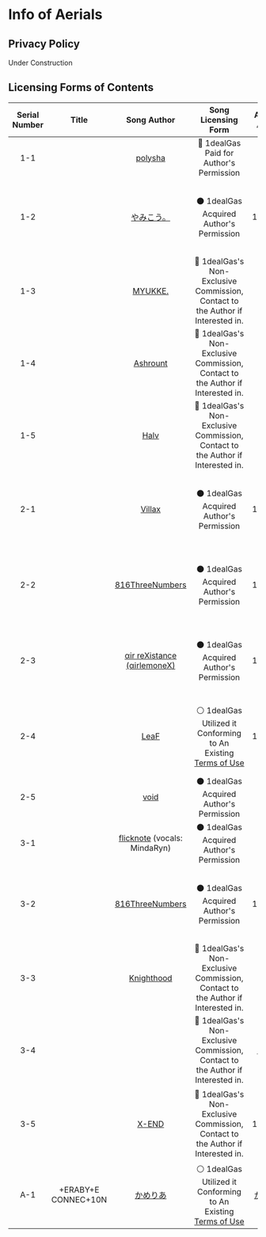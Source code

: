 # Info of Aerials

## Privacy Policy

Under Construction

## Licensing Forms of Contents

| Serial Number | Title               | Song Author                                                 | Song Licensing Form                                                                                      | Artwork Author                                    | Artwork Licensing Form                                                                                                 |
|:-------------:|:-------------------:|:-----------------------------------------------------------:|:--------------------------------------------------------------------------------------------------------:|:-------------------------------------------------:|:----------------------------------------------------------------------------------------------------------------------:|
| 1-1           |                     | [polysha](mailto://polysha.papermoon@gmail.com)             | 🔴 1dealGas Paid for Author's Permission                                                                 |                                                   |                                                                                                                        |
| 1-2           |                     | [やみこう。](mailto://yamikou8350@gmail.com)                     | ⚫ 1dealGas Acquired Author's Permission                                                                  | 1dealGas                                          | ⚪ 1dealGas Original Creation Under the [CC0 1.0 Universal License](https://creativecommons.org/publicdomain/zero/1.0/) |
| 1-3           |                     | [MYUKKE.](mailto://youtalkq69310@gmail.com)                 | 🔵 1dealGas's Non-Exclusive Commission, Contact to the Author if Interested in.                          |                                                   |                                                                                                                        |
| 1-4           |                     | [Ashrount](mailto://ashrount.fs25@gmail.com)                | 🔵 1dealGas's Non-Exclusive Commission, Contact to the Author if Interested in.                          |                                                   |                                                                                                                        |
| 1-5           |                     | [Halv](mailto://haluday0118@gmail.com)                      | 🔵 1dealGas's Non-Exclusive Commission, Contact to the Author if Interested in.                          |                                                   |                                                                                                                        |
| 2-1           |                     | [Villax](https://music.163.com/#/user/home?id=62327730)     | ⚫ 1dealGas Acquired Author's Permission                                                                  | 1dealGas                                          | ⚪ 1dealGas Original Creation Under the [CC0 1.0 Universal License](https://creativecommons.org/publicdomain/zero/1.0/) |
| 2-2           |                     | [816ThreeNumbers](mailto://816threenumbers@gmail.com)       | ⚫ 1dealGas Acquired Author's Permission                                                                  | 1dealGas                                          | ⚪ 1dealGas Original Creation Under the [CC0 1.0 Universal License](https://creativecommons.org/publicdomain/zero/1.0/) |
| 2-3           |                     | [αir reXistance (αirlemoneX)](https://twitter.com/motidora) | ⚫ 1dealGas Acquired Author's Permission                                                                  | 1dealGas                                          | ⚪ 1dealGas Original Creation Under the [CC0 1.0 Universal License](https://creativecommons.org/publicdomain/zero/1.0/) |
| 2-4           |                     | [LeaF](http://leafbms.web.fc2.com/)                         | ⚪ 1dealGas Utilized it Conforming to An Existing [Terms of Use](http://leafbms.web.fc2.com/profile.html) | 1dealGas                                          | ⚪ 1dealGas Original Creation Under the [CC0 1.0 Universal License](https://creativecommons.org/publicdomain/zero/1.0/) |
| 2-5           |                     | [void](mailto://mournfinale@gmail.com)                      | ⚫ 1dealGas Acquired Author's Permission                                                                  |                                                   |                                                                                                                        |
| 3-1           |                     | [flicknote](https://twitter.com/dtinth) (vocals: MindaRyn)  | ⚫ 1dealGas Acquired Author's Permission                                                                  |                                                   |                                                                                                                        |
| 3-2           |                     | [816ThreeNumbers](mailto://816threenumbers@gmail.com)       | ⚫ 1dealGas Acquired Author's Permission                                                                  | 1dealGas                                          | ⚪ 1dealGas Original Creation Under the [CC0 1.0 Universal License](https://creativecommons.org/publicdomain/zero/1.0/) |
| 3-3           |                     | [Knighthood](mailto://bluewindcn.official@gmail.com)        | 🔵 1dealGas's Non-Exclusive Commission, Contact to the Author if Interested in.                          |                                                   |                                                                                                                        |
| 3-4           |                     |                                                             | 🔵 1dealGas's Non-Exclusive Commission, Contact to the Author if Interested in.                          | [Nagisa](https://www.mihuashi.com/profiles/19535) | 🔵 1dealGas's Non-Exclusive Commission, Contact to the Author if Interested in.                                        |
| 3-5           |                     | [X-END](mailto://tecxend@gmail.com)                         | 🔵 1dealGas's Non-Exclusive Commission, Contact to the Author if Interested in.                          | 1dealGas                                          | ⚪ 1dealGas Original Creation Under the [CC0 1.0 Universal License](https://creativecommons.org/publicdomain/zero/1.0/) |
| A-1           | +ERABY+E CONNEC+10N | [かめりあ](https://youtu.be/M3npCLBbg-s)                        | ⚪ 1dealGas Utilized it Conforming to An Existing [Terms of Use](https://youtu.be/M3npCLBbg-s)            | [かめりあ](https://youtu.be/M3npCLBbg-s)              | ⚪ 1dealGas Utilized it Conforming to An Existing [Terms of Use](https://youtu.be/M3npCLBbg-s)                          |
